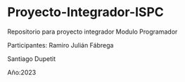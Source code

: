 # Proyecto-Integrador-ISPC
Repositorio para proyecto integrador Modulo Programador

Participantes:
Ramiro Julián Fábrega

Santiago Dupetit

Año:2023
